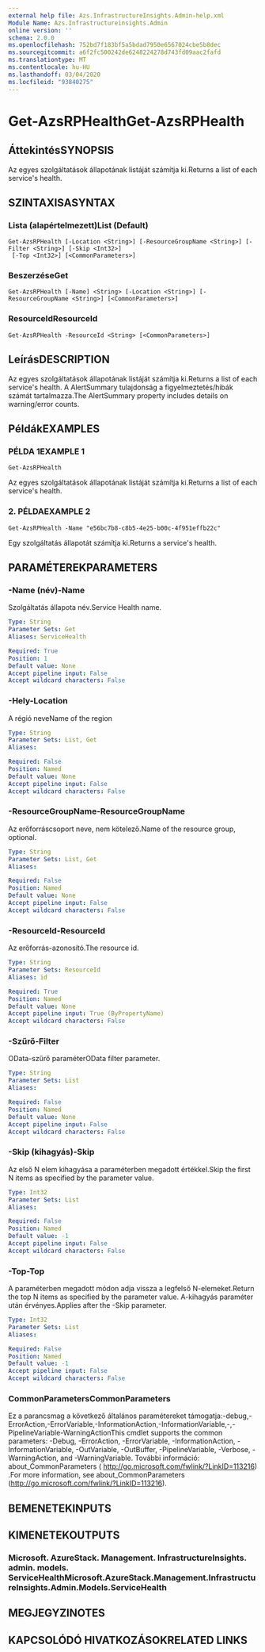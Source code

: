 ```yaml
---
external help file: Azs.InfrastructureInsights.Admin-help.xml
Module Name: Azs.Infrastructureinsights.Admin
online version: ''
schema: 2.0.0
ms.openlocfilehash: 752bd7f183bf5a5bdad7950e6567024cbe5b8dec
ms.sourcegitcommit: a6f2fc500242de6248224278d743fd09aac2fafd
ms.translationtype: MT
ms.contentlocale: hu-HU
ms.lasthandoff: 03/04/2020
ms.locfileid: "93840275"
---
```

# <span data-ttu-id="3b700-101">Get-AzsRPHealth</span><span class="sxs-lookup"><span data-stu-id="3b700-101">Get-AzsRPHealth</span></span>

## <span data-ttu-id="3b700-102">Áttekintés</span><span class="sxs-lookup"><span data-stu-id="3b700-102">SYNOPSIS</span></span>
<span data-ttu-id="3b700-103">Az egyes szolgáltatások állapotának listáját számítja ki.</span><span class="sxs-lookup"><span data-stu-id="3b700-103">Returns a list of each service's health.</span></span>

## <span data-ttu-id="3b700-104">SZINTAXISA</span><span class="sxs-lookup"><span data-stu-id="3b700-104">SYNTAX</span></span>

### <span data-ttu-id="3b700-105">Lista (alapértelmezett)</span><span class="sxs-lookup"><span data-stu-id="3b700-105">List (Default)</span></span>
```
Get-AzsRPHealth [-Location <String>] [-ResourceGroupName <String>] [-Filter <String>] [-Skip <Int32>]
 [-Top <Int32>] [<CommonParameters>]
```

### <span data-ttu-id="3b700-106">Beszerzése</span><span class="sxs-lookup"><span data-stu-id="3b700-106">Get</span></span>
```
Get-AzsRPHealth [-Name] <String> [-Location <String>] [-ResourceGroupName <String>] [<CommonParameters>]
```

### <span data-ttu-id="3b700-107">ResourceId</span><span class="sxs-lookup"><span data-stu-id="3b700-107">ResourceId</span></span>
```
Get-AzsRPHealth -ResourceId <String> [<CommonParameters>]
```

## <span data-ttu-id="3b700-108">Leírás</span><span class="sxs-lookup"><span data-stu-id="3b700-108">DESCRIPTION</span></span>
<span data-ttu-id="3b700-109">Az egyes szolgáltatások állapotának listáját számítja ki.</span><span class="sxs-lookup"><span data-stu-id="3b700-109">Returns a list of each service's health.</span></span> <span data-ttu-id="3b700-110">A AlertSummary tulajdonság a figyelmeztetés/hibák számát tartalmazza.</span><span class="sxs-lookup"><span data-stu-id="3b700-110">The AlertSummary property includes details on warning/error counts.</span></span>

## <span data-ttu-id="3b700-111">Példák</span><span class="sxs-lookup"><span data-stu-id="3b700-111">EXAMPLES</span></span>

### <span data-ttu-id="3b700-112">PÉLDA 1</span><span class="sxs-lookup"><span data-stu-id="3b700-112">EXAMPLE 1</span></span>
```
Get-AzsRPHealth
```

<span data-ttu-id="3b700-113">Az egyes szolgáltatások állapotának listáját számítja ki.</span><span class="sxs-lookup"><span data-stu-id="3b700-113">Returns a list of each service's health.</span></span>

### <span data-ttu-id="3b700-114">2. PÉLDA</span><span class="sxs-lookup"><span data-stu-id="3b700-114">EXAMPLE 2</span></span>
```
Get-AzsRPHealth -Name "e56bc7b8-c8b5-4e25-b00c-4f951effb22c"
```

<span data-ttu-id="3b700-115">Egy szolgáltatás állapotát számítja ki.</span><span class="sxs-lookup"><span data-stu-id="3b700-115">Returns a service's health.</span></span>

## <span data-ttu-id="3b700-116">PARAMÉTEREK</span><span class="sxs-lookup"><span data-stu-id="3b700-116">PARAMETERS</span></span>

### <span data-ttu-id="3b700-117">-Name (név)</span><span class="sxs-lookup"><span data-stu-id="3b700-117">-Name</span></span>
<span data-ttu-id="3b700-118">Szolgáltatás állapota név.</span><span class="sxs-lookup"><span data-stu-id="3b700-118">Service Health name.</span></span>

```yaml
Type: String
Parameter Sets: Get
Aliases: ServiceHealth

Required: True
Position: 1
Default value: None
Accept pipeline input: False
Accept wildcard characters: False
```

### <span data-ttu-id="3b700-119">-Hely</span><span class="sxs-lookup"><span data-stu-id="3b700-119">-Location</span></span>
<span data-ttu-id="3b700-120">A régió neve</span><span class="sxs-lookup"><span data-stu-id="3b700-120">Name of the region</span></span>

```yaml
Type: String
Parameter Sets: List, Get
Aliases:

Required: False
Position: Named
Default value: None
Accept pipeline input: False
Accept wildcard characters: False
```

### <span data-ttu-id="3b700-121">-ResourceGroupName</span><span class="sxs-lookup"><span data-stu-id="3b700-121">-ResourceGroupName</span></span>
<span data-ttu-id="3b700-122">Az erőforráscsoport neve, nem kötelező.</span><span class="sxs-lookup"><span data-stu-id="3b700-122">Name of the resource group, optional.</span></span>

```yaml
Type: String
Parameter Sets: List, Get
Aliases:

Required: False
Position: Named
Default value: None
Accept pipeline input: False
Accept wildcard characters: False
```

### <span data-ttu-id="3b700-123">-ResourceId</span><span class="sxs-lookup"><span data-stu-id="3b700-123">-ResourceId</span></span>
<span data-ttu-id="3b700-124">Az erőforrás-azonosító.</span><span class="sxs-lookup"><span data-stu-id="3b700-124">The resource id.</span></span>

```yaml
Type: String
Parameter Sets: ResourceId
Aliases: id

Required: True
Position: Named
Default value: None
Accept pipeline input: True (ByPropertyName)
Accept wildcard characters: False
```

### <span data-ttu-id="3b700-125">-Szűrő</span><span class="sxs-lookup"><span data-stu-id="3b700-125">-Filter</span></span>
<span data-ttu-id="3b700-126">OData-szűrő paraméter</span><span class="sxs-lookup"><span data-stu-id="3b700-126">OData filter parameter.</span></span>

```yaml
Type: String
Parameter Sets: List
Aliases:

Required: False
Position: Named
Default value: None
Accept pipeline input: False
Accept wildcard characters: False
```

### <span data-ttu-id="3b700-127">-Skip (kihagyás)</span><span class="sxs-lookup"><span data-stu-id="3b700-127">-Skip</span></span>
<span data-ttu-id="3b700-128">Az első N elem kihagyása a paraméterben megadott értékkel.</span><span class="sxs-lookup"><span data-stu-id="3b700-128">Skip the first N items as specified by the parameter value.</span></span>

```yaml
Type: Int32
Parameter Sets: List
Aliases:

Required: False
Position: Named
Default value: -1
Accept pipeline input: False
Accept wildcard characters: False
```

### <span data-ttu-id="3b700-129">-Top</span><span class="sxs-lookup"><span data-stu-id="3b700-129">-Top</span></span>
<span data-ttu-id="3b700-130">A paraméterben megadott módon adja vissza a legfelső N-elemeket.</span><span class="sxs-lookup"><span data-stu-id="3b700-130">Return the top N items as specified by the parameter value.</span></span>
<span data-ttu-id="3b700-131">A-kihagyás paraméter után érvényes.</span><span class="sxs-lookup"><span data-stu-id="3b700-131">Applies after the -Skip parameter.</span></span>

```yaml
Type: Int32
Parameter Sets: List
Aliases:

Required: False
Position: Named
Default value: -1
Accept pipeline input: False
Accept wildcard characters: False
```

### <span data-ttu-id="3b700-132">CommonParameters</span><span class="sxs-lookup"><span data-stu-id="3b700-132">CommonParameters</span></span>
<span data-ttu-id="3b700-133">Ez a parancsmag a következő általános paramétereket támogatja:-debug,-ErrorAction,-ErrorVariable,-InformationAction,-InformationVariable,-,-PipelineVariable-WarningAction</span><span class="sxs-lookup"><span data-stu-id="3b700-133">This cmdlet supports the common parameters: -Debug, -ErrorAction, -ErrorVariable, -InformationAction, -InformationVariable, -OutVariable, -OutBuffer, -PipelineVariable, -Verbose, -WarningAction, and -WarningVariable.</span></span> <span data-ttu-id="3b700-134">További információ: about_CommonParameters ( http://go.microsoft.com/fwlink/?LinkID=113216) .</span><span class="sxs-lookup"><span data-stu-id="3b700-134">For more information, see about_CommonParameters (http://go.microsoft.com/fwlink/?LinkID=113216).</span></span>

## <span data-ttu-id="3b700-135">BEMENETEK</span><span class="sxs-lookup"><span data-stu-id="3b700-135">INPUTS</span></span>

## <span data-ttu-id="3b700-136">KIMENETEK</span><span class="sxs-lookup"><span data-stu-id="3b700-136">OUTPUTS</span></span>

### <span data-ttu-id="3b700-137">Microsoft. AzureStack. Management. InfrastructureInsights. admin. models. ServiceHealth</span><span class="sxs-lookup"><span data-stu-id="3b700-137">Microsoft.AzureStack.Management.InfrastructureInsights.Admin.Models.ServiceHealth</span></span>

## <span data-ttu-id="3b700-138">MEGJEGYZI</span><span class="sxs-lookup"><span data-stu-id="3b700-138">NOTES</span></span>

## <span data-ttu-id="3b700-139">KAPCSOLÓDÓ HIVATKOZÁSOK</span><span class="sxs-lookup"><span data-stu-id="3b700-139">RELATED LINKS</span></span>
